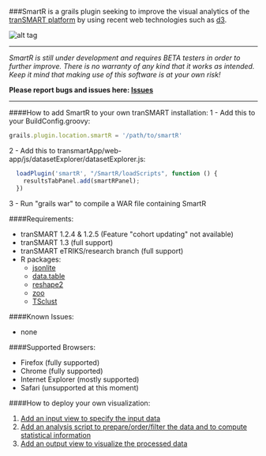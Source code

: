 ###SmartR is a grails plugin seeking to improve the visual analytics of the [tranSMART platform](https://github.com/transmart/transmartApp) by using recent web technologies such as [d3](http://d3js.org/).

![alt tag](http://i.imgur.com/8qltmqs.png)


---
*SmartR is still under development and requires BETA testers in order to further improve.
There is no warranty of any kind that it works as intended. 
Keep it mind that making use of this software is at your own risk!*

**Please report bugs and issues here: [Issues](https://cc-usersupport.in2p3.fr/otrs/customer.pl)**

---

####How to add SmartR to your own tranSMART installation:
1 - Add this to your BuildConfig.groovy:
```javascript
grails.plugin.location.smartR = '/path/to/smartR'
```
2 - Add this to transmartApp/web-app/js/datasetExplorer/datasetExplorer.js: 
```javascript
  loadPlugin('smartR', "/SmartR/loadScripts", function () {
    resultsTabPanel.add(smartRPanel); 
  })
```
3 - Run "grails war" to compile a WAR file containing SmartR


####Requirements:
- tranSMART 1.2.4 & 1.2.5 (Feature "cohort updating" not available)
- tranSMART 1.3 (full support)
- tranSMART eTRIKS/research branch (full support)
- R packages: 
  - [jsonlite](https://cran.r-project.org/web/packages/jsonlite/index.html)
  - [data.table](https://cran.r-project.org/web/packages/data.table/index.html)
  - [reshape2](https://cran.r-project.org/web/packages/reshape2/index.html)
  - [zoo](https://cran.r-project.org/web/packages/zoo/index.html)
  - [TSclust](https://cran.r-project.org/web/packages/TSclust/index.html)

####Known Issues: 
- none

####Supported Browsers:
- Firefox (fully supported)
- Chrome (fully supported)
- Internet Explorer (mostly supported)
- Safari (unsupported at this moment)
 
####How to deploy your own visualization:
1. [Add an input view to specify the input data](https://github.com/sherzinger/SmartR/blob/master/grails-app/views/smartR/_inSample.gsp)
2. [Add an analysis script to prepare/order/filter the data and to compute statistical information](https://github.com/sherzinger/SmartR/blob/master/web-app/Scripts/Sample.R)
3. [Add an output view to visualize the processed data](https://github.com/sherzinger/SmartR/blob/master/grails-app/views/visualizations/_outSample.gsp)

